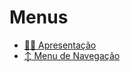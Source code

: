 # Menus

* [:teacher: Apresentação](README.md)
* [:arrow_up_down: Menu de Navegação](NAVIGATION/README.md)
